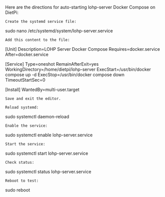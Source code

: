Here are the directions for auto-starting lohp-server Docker Compose on DietPi:

    Create the systemd service file:

sudo nano /etc/systemd/system/lohp-server.service

    Add this content to the file:

[Unit]
Description=LOHP Server Docker Compose
Requires=docker.service
After=docker.service

[Service]
Type=oneshot
RemainAfterExit=yes
WorkingDirectory=/home/dietpi/lohp-server
ExecStart=/usr/bin/docker compose up -d
ExecStop=/usr/bin/docker compose down
TimeoutStartSec=0

[Install]
WantedBy=multi-user.target

    Save and exit the editor.

    Reload systemd:

sudo systemctl daemon-reload

    Enable the service:

sudo systemctl enable lohp-server.service

    Start the service:

sudo systemctl start lohp-server.service

    Check status:

sudo systemctl status lohp-server.service

    Reboot to test:

sudo reboot


